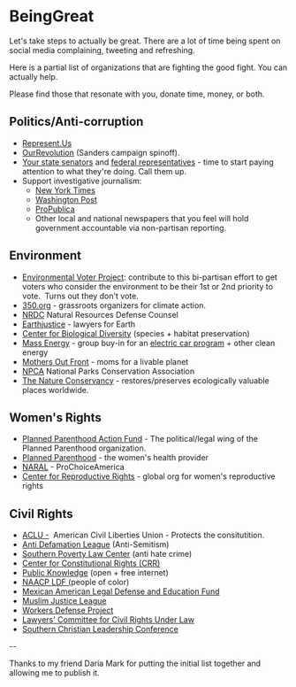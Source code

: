 # BeingGreat

Let's take steps to actually be great. There are a lot of time being spent on social media complaining, tweeting and refreshing. 

Here is a partial list of organizations that are fighting the good fight. You can actually help.

Please find those that resonate with you, donate time, money, or both. 

## Politics/Anti-corruption
- [Represent.Us](http://Represent.Us) 
- [OurRevolution](http://OurRevolution.com) (Sanders campaign spinoff).  
- [Your state senators](http://openstates.org/find_your_legislator/) and [federal representatives](http://www.house.gov/representatives/find/) - time to start paying attention to what they're doing. Call them up. 
- Support investigative journalism: 
	- [New York Times](http://www.nytimes.com/subscriptions/inyt/lp87JWF.html)
	- [Washington Post](https://subscribe.washingtonpost.com)
	- [ProPublica](https://www.propublica.org/donate/) 
	- Other local and national newspapers that you feel will hold government accountable via non-partisan reporting. 

## Environment

- [Environmental Voter Project](http://www.environmentalvoter.org/): contribute to this bi-partisan effort to get voters who consider the environment to be their 1st or 2nd priority to vote.  Turns out they don't vote.  
- [350.org](http://350.org) - grassroots organizers for climate action. 
- [NRDC](https://secure.nrdconline.org/site/Donation2?df_id=15762&15762.donation=form1) Natural Resources Defense Counsel
- [Earthjustice](http://earthjustice.org/) - lawyers for Earth 
- [Center for Biological Diversity](https://biologicaldiversity.salsalabs.com/o/2167/p/salsa/donation/common/public/?donate_page_KEY=12742&track=E1624B2) (species + habitat preservation)
- [Mass Energy](https://www.massenergy.org/programs) - group buy-in for an [electric car program](https://www.massenergywebservices.com/drivegreen/enroll.php?__hstc=160155362.e30abcf999e229c104aa45445ea43a0c.1479228310870.1479228310870.1479228310870.1&__hssc=160155362.3.1479228310870&__hsfp=3776794922) + other clean energy 
- [Mothers Out Front](https://mothersoutfront.nationbuilder.com/donate) - moms for a livable planet
- [NPCA](https://www.npca.org/) National Parks Conservation Association 
- [The Nature Conservancy](http://www.nature.org/) - restores/preserves ecologically valuable places worldwide. 

## Women's Rights
- [Planned Parenthood Action Fund](https://www.plannedparenthoodaction.org/) - The political/legal wing of the Planned Parenthood organization. 
- [Planned Parenthood](https://www.plannedparenthood.org/) - the women's health provider
- [NARAL](https://actnow.prochoiceamerica.org) - ProChoiceAmerica 
- [Center for Reproductive Rights](https://www.reproductiverights.org/) - global org for women's reproductive rights

## Civil Rights

- [ACLU -](https://www.aclu.org/)  American Civil Liberties Union - Protects the consitutition. 
- [Anti Defamation League](http://newengland.adl.org/) (Anti-Semitism) 
- [Southern Poverty Law Center](https://www.splcenter.org/) (anti hate crime)
- [Center for Constitutional Rights (CRR)](http://ccrjustice.org/)
- [Public Knowledge](https://www.publicknowledge.org/about-us/) (open + free internet)
- [NAACP LDF (](http://www.naacpldf.org/)people of color)
- [Mexican American Legal Defense and Education Fund](http://www.maldef.org/)
- [Muslim Justice League](https://www.muslimjusticeleague.org)
- [Workers Defense Project](http://www.workersdefense.org/)
- [Lawyers' Committee for Civil Rights Under Law](https://lawyerscommittee.org/)
- [Southern Christian Leadership Conference](http://nationalsclc.org/)



--

Thanks to my friend Daria Mark for putting the initial list together and allowing me to publish it. 




